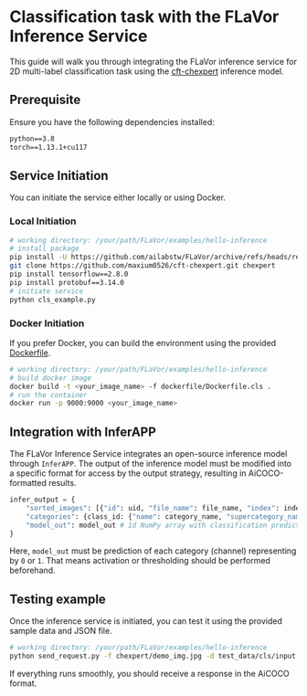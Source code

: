 # Classification task with the FLaVor Inference Service

This guide will walk you through integrating the FLaVor inference service for 2D multi-label classification task using the [cft-chexpert](https://github.com/maxium0526/cft-chexpert) inference model.

## Prerequisite

Ensure you have the following dependencies installed:

```txt
python==3.8
torch==1.13.1+cu117
```

## Service Initiation

You can initiate the service either locally or using Docker.

### Local Initiation

```bash
# working directory: /your/path/FLaVor/examples/hello-inference
# install package
pip install -U https://github.com/ailabstw/FLaVor/archive/refs/heads/release/stable.zip && pip install "flavor[infer]"
git clone https://github.com/maxium0526/cft-chexpert.git chexpert
pip install tensorflow==2.8.0
pip install protobuf==3.14.0
# initiate service
python cls_example.py
```

### Docker Initiation

If you prefer Docker, you can build the environment using the provided [Dockerfile](../dockerfile/Dockerfile.cls).

```bash
# working directory: /your/path/FLaVor/examples/hello-inference
# build docker image
docker build -t <your_image_name> -f dockerfile/Dockerfile.cls .
# run the container
docker run -p 9000:9000 <your_image_name>
```

## Integration with InferAPP

The FLaVor Inference Service integrates an open-source inference model through `InferAPP`. The output of the inference model must be modified into a specific format for access by the output strategy, resulting in AiCOCO-formatted results.

```python
infer_output = {
    "sorted_images": [{"id": uid, "file_name": file_name, "index": index, ...}, ...],
    "categories": {class_id: {"name": category_name, "supercategory_name": supercategory_name, display: True, ...}, ...},
    "model_out": model_out # 1d NumPy array with classification predictions
}
```

Here, `model_out` must be prediction of each category (channel) representing by `0` or `1`. That means activation or thresholding should be performed beforehand.

## Testing example

Once the inference service is initiated, you can test it using the provided sample data and JSON file.

```bash
# working directory: /your/path/FLaVor/examples/hello-inference
python send_request.py -f chexpert/demo_img.jpg -d test_data/cls/input.json
```

If everything runs smoothly, you should receive a response in the AiCOCO format.
